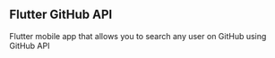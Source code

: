 ## Flutter GitHub API

Flutter mobile app that allows you to search any user on GitHub using GitHub API
